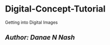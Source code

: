 # Digital-Concept-Tutorial

Getting into Digital Images

*Author: Danae N Nash*
-----------------------------
